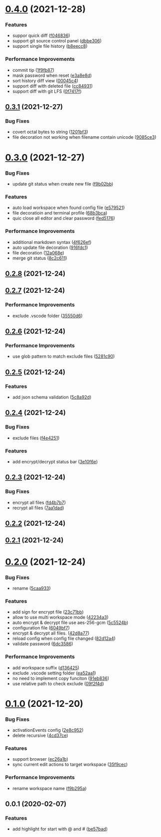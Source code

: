 # [0.4.0](https://github.com/cwxyz007/vscode-writing/compare/v0.3.1...v0.4.0) (2021-12-28)


### Features

* suppor quick diff ([f046836](https://github.com/cwxyz007/vscode-writing/commit/f04683671626699be91bf11825c4698a4d03e670))
* support git source control panel ([dbbe306](https://github.com/cwxyz007/vscode-writing/commit/dbbe3069b0f822bf62d83ea45f54533b33e0e2e7))
* support single file history ([b8eecc8](https://github.com/cwxyz007/vscode-writing/commit/b8eecc8b22b91871041ed07be4fccb3592b03d3e))


### Performance Improvements

* commit tip ([1f9fb87](https://github.com/cwxyz007/vscode-writing/commit/1f9fb87bbf8072e4a9439967157b8a4a9728fc83))
* mask password when reset ([e3a8e8d](https://github.com/cwxyz007/vscode-writing/commit/e3a8e8d7756ac885bacb0449ad3b4c0c6dc57cde))
* sort history diff view ([00045c4](https://github.com/cwxyz007/vscode-writing/commit/00045c4424414e173312dc44e8ec807dc93594dc))
* support diff with deleted file ([cc84931](https://github.com/cwxyz007/vscode-writing/commit/cc849318b87835370391aa51fda6b891b19a5465))
* support diff with git LFS ([0f7417f](https://github.com/cwxyz007/vscode-writing/commit/0f7417fb8e37694c03cfaf9e43d0d3b2ee2e6ebf))



## [0.3.1](https://github.com/cwxyz007/vscode-writing/compare/v0.3.0...v0.3.1) (2021-12-27)


### Bug Fixes

* covert octal bytes to string ([1201bf3](https://github.com/cwxyz007/vscode-writing/commit/1201bf3de9fe8c098833a937bab8e8afe964c89e))
* file decoration not working when filename contain unicode ([9085ce3](https://github.com/cwxyz007/vscode-writing/commit/9085ce316ba10354b1c59a840e953ecbfd367aa1))



# [0.3.0](https://github.com/cwxyz007/vscode-writing/compare/v0.2.8...v0.3.0) (2021-12-27)


### Bug Fixes

* update git status when create new file ([f9b02bb](https://github.com/cwxyz007/vscode-writing/commit/f9b02bb8154e464f987746edfd79297a4e3e0935))


### Features

* auto load workspace when found config file ([e579521](https://github.com/cwxyz007/vscode-writing/commit/e579521c028e845ff787f61574a78e4e2352f200))
* file decoratioin and terminal profile ([68b3bca](https://github.com/cwxyz007/vscode-writing/commit/68b3bca0e322ae58246a419fb99ad89e03f94184))
* quic close all editor and clear password ([fed5176](https://github.com/cwxyz007/vscode-writing/commit/fed5176c4ec6e74361fd1fd8f8c5d1ef527b9bb3))


### Performance Improvements

* additional markdown syntax ([4f626ef](https://github.com/cwxyz007/vscode-writing/commit/4f626ef6d210ce1e4202888bef48548bb7be6719))
* auto update file decoration ([916fdc1](https://github.com/cwxyz007/vscode-writing/commit/916fdc1e23f00f2f6f7ad08f9cd1e4d570caf244))
* file decoration ([12a068e](https://github.com/cwxyz007/vscode-writing/commit/12a068e539db151e2cb476dcc1a487e216b5d315))
* merge git status ([8c2c611](https://github.com/cwxyz007/vscode-writing/commit/8c2c611619ef6d1171b062aeb2d146ccf42cbb57))



## [0.2.8](https://github.com/cwxyz007/vscode-writing/compare/v0.2.7...v0.2.8) (2021-12-24)



## [0.2.7](https://github.com/cwxyz007/vscode-writing/compare/v0.2.6...v0.2.7) (2021-12-24)


### Performance Improvements

* exclude .vscode folder ([35550d6](https://github.com/cwxyz007/vscode-writing/commit/35550d696ef1fc188e729732dc38e95559044dcb))



## [0.2.6](https://github.com/cwxyz007/vscode-writing/compare/v0.2.5...v0.2.6) (2021-12-24)


### Performance Improvements

* use glob pattern to match exclude files ([5281c90](https://github.com/cwxyz007/vscode-writing/commit/5281c9041a799a0111488f69358c99b910a7c172))



## [0.2.5](https://github.com/cwxyz007/vscode-writing/compare/v0.2.4...v0.2.5) (2021-12-24)


### Features

* add json schema validation ([5c8a92d](https://github.com/cwxyz007/vscode-writing/commit/5c8a92df1651d1f341a1ff2dc3363047eb632ae8))



## [0.2.4](https://github.com/cwxyz007/vscode-writing/compare/v0.2.3...v0.2.4) (2021-12-24)


### Bug Fixes

* exclude files ([f4e4251](https://github.com/cwxyz007/vscode-writing/commit/f4e42517e20b2fd27e4a5322b5347748625021b9))


### Features

* add encrypt/decrypt status bar ([3e10f6e](https://github.com/cwxyz007/vscode-writing/commit/3e10f6ede0042900c5e8919d9cc5dbe3acc29ae3))



## [0.2.3](https://github.com/cwxyz007/vscode-writing/compare/v0.2.2...v0.2.3) (2021-12-24)


### Bug Fixes

* encrypt all files ([fd4b7b7](https://github.com/cwxyz007/vscode-writing/commit/fd4b7b75fde3a286443644cb6b1319bf07aff4d4))
* recrypt all files ([7aa1dad](https://github.com/cwxyz007/vscode-writing/commit/7aa1dad3976bd3207266adb69fb482d22dda73ba))



## [0.2.2](https://github.com/cwxyz007/vscode-writing/compare/v0.2.1...v0.2.2) (2021-12-24)



## [0.2.1](https://github.com/cwxyz007/vscode-writing/compare/v0.2.0...v0.2.1) (2021-12-24)



# [0.2.0](https://github.com/cwxyz007/vscode-writing/compare/v0.1.0...v0.2.0) (2021-12-24)


### Bug Fixes

* rename ([5caa933](https://github.com/cwxyz007/vscode-writing/commit/5caa93302410da4919358fd76cf5f0fcb82a2df4))


### Features

* add sign for encrypt file ([23c71bb](https://github.com/cwxyz007/vscode-writing/commit/23c71bb63dffaa1e49cf3e69b0bc7fcf940c0d4a))
* allow to use multi workspace mode ([42234a3](https://github.com/cwxyz007/vscode-writing/commit/42234a330b840439bbb9cc4788f3bee286a94add))
* auto encrypt & decrypt file use aes-256-gcm ([5c5524b](https://github.com/cwxyz007/vscode-writing/commit/5c5524b04d3a0d172c981cbb594db079bb5238e5))
* configuration file ([6049bf7](https://github.com/cwxyz007/vscode-writing/commit/6049bf7870fb4915713e060b9a21b5f5dec14de6))
* encrypt & decrypt all files. ([42d8a77](https://github.com/cwxyz007/vscode-writing/commit/42d8a776bde1b3b25f3fd04095743dcc1cb1529e))
* reload config when config file changed ([82d12a4](https://github.com/cwxyz007/vscode-writing/commit/82d12a4c7d520c48eacdecb85892df58005deab6))
* validate password ([6dc3586](https://github.com/cwxyz007/vscode-writing/commit/6dc3586c2234601c047720f4df4b9939973c2edc))


### Performance Improvements

* add workspace suffix ([d136425](https://github.com/cwxyz007/vscode-writing/commit/d136425066b6e8bcc84c7b9c91bbc8aed4785d0e))
* exclude .vscode setting folder ([ea52aa1](https://github.com/cwxyz007/vscode-writing/commit/ea52aa1fb9e906bcf5ec304ee17b96a36cdafe36))
* no need to implement copy funciton ([91eb836](https://github.com/cwxyz007/vscode-writing/commit/91eb8361cd4bb67dc0e4162ad1215a2016d23f1a))
* use relative path to check exclude ([09f2f4d](https://github.com/cwxyz007/vscode-writing/commit/09f2f4d86d22f0276c36e94e1d653f6e2a9bce26))



# [0.1.0](https://github.com/cwxyz007/vscode-writing/compare/v0.0.1...v0.1.0) (2021-12-20)


### Bug Fixes

* activationEvents config ([2e8c952](https://github.com/cwxyz007/vscode-writing/commit/2e8c952f17b65bb0c8dfbe19ebc447dffeba32d9))
* delete recursive ([4cd37ce](https://github.com/cwxyz007/vscode-writing/commit/4cd37cee481c94af917918e59da6d7ae3678ebc1))


### Features

* support browser ([ec26a1b](https://github.com/cwxyz007/vscode-writing/commit/ec26a1baff079729018ef3396c96a811b31e8525))
* sync current edit actions to target workspace ([35f9cec](https://github.com/cwxyz007/vscode-writing/commit/35f9cecac281c7b183ed81a728b9e75b1950e73a))


### Performance Improvements

* rename workspace name ([f9b295a](https://github.com/cwxyz007/vscode-writing/commit/f9b295aa0e1a07acc4a46ead1b7057ea11da3a84))



## 0.0.1 (2020-02-07)


### Features

* add highlight for start with @ and # ([be57bad](https://github.com/cwxyz007/vscode-writing/commit/be57bad63433b40fdf7412d7e85d09977ef15a3a))

